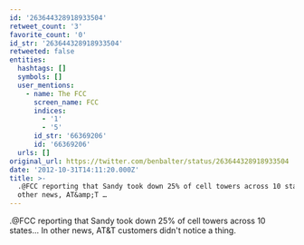 ```yaml
---
id: '263644328918933504'
retweet_count: '3'
favorite_count: '0'
id_str: '263644328918933504'
retweeted: false
entities:
  hashtags: []
  symbols: []
  user_mentions:
    - name: The FCC
      screen_name: FCC
      indices:
        - '1'
        - '5'
      id_str: '66369206'
      id: '66369206'
  urls: []
original_url: https://twitter.com/benbalter/status/263644328918933504
date: '2012-10-31T14:11:20.000Z'
title: >-
  .@FCC reporting that Sandy took down 25% of cell towers across 10 states... In
  other news, AT&amp;T …
---
```


.@FCC reporting that Sandy took down 25% of cell towers across 10 states... In other news, AT&amp;T customers didn't notice a thing.